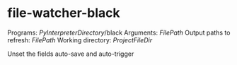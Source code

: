 # file-watcher-black


Programs: $PyInterpreterDirectory$/black
Arguments: $FilePath$
Output paths to refresh: $FilePath$
Working directory: $ProjectFileDir$

Unset the fields auto-save and auto-trigger
